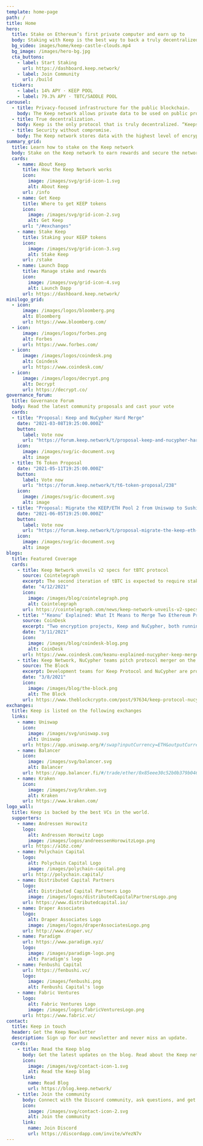 ```yaml
---
template: home-page
path: /
title: Home
hero:
  title: Stake on Ethereum’s first private computer and earn up to
  body: Staking with Keep is the best way to back a truly decentralized network and the future of DeFi.
  bg_video: images/home/keep-castle-clouds.mp4
  bg_image: /images/hero-bg.jpg
  cta_buttons:
    - label: Start Staking
      url: https://dashboard.keep.network/
    - label: Join Community
      url: /build
  tickers:
    - label: 14% APY · KEEP POOL
    - label: 79.3% APY · TBTC/SADDLE POOL
carousel:
  - title: Privacy-focused infrastructure for the public blockchain.
    body: The Keep network allows private data to be used on public protocols without sacrificing confidentiality.
  - title: True decentralization.
    body: Keep is the only protocol that is truly decentralized. “Keeps” are off-chain containers that allow contracts to use private data without exposing the data to the public blockchain.
  - title: Security without compromise.
    body: The Keep network stores data with the highest level of encryption. Keep and tBTC have been audited by the strongest firms in the ecosystem.
summary_grid:
  title: Learn how to stake on the Keep network
  body: Stake on the Keep network to earn rewards and secure the network.
  cards:
    - name: About Keep
      title: How the Keep Network works
      icon:
        image: /images/svg/grid-icon-1.svg
        alt: About Keep
      url: /info
    - name: Get Keep
      title: Where to get KEEP tokens
      icon:
        image: /images/svg/grid-icon-2.svg
        alt: Get Keep
      url: "/#exchanges"
    - name: Stake Keep
      title: Staking your KEEP tokens
      icon:
        image: /images/svg/grid-icon-3.svg
        alt: Stake Keep
      url: /stake
    - name: Launch Dapp
      title: Manage stake and rewards
      icon:
        image: /images/svg/grid-icon-4.svg
        alt: Launch Dapp
      url: https://dashboard.keep.network/
minilogo_grid:
  - icon:
      image: /images/logos/bloomberg.png
      alt: Bloomberg
      url: https://www.bloomberg.com/
  - icon:
      image: /images/logos/forbes.png
      alt: Forbes
      url: https://www.forbes.com/
  - icon:
      image: /images/logos/coindesk.png
      alt: Coindesk
      url: https://www.coindesk.com/
  - icon:
      image: /images/logos/decrypt.png
      alt: Decrypt
      url: https://decrypt.co/
governance_forum:
  title: Governance Forum
  body: Read the latest community proposals and cast your vote
  cards:
  - title: "Proposal: Keep and NuCypher Hard Merge"
    date: "2021-03-08T19:25:00.000Z"
    button:
      label: Vote now
      url: "https://forum.keep.network/t/proposal-keep-and-nucypher-hard-merge/74"
    icon:
      image: /images/svg/ic-document.svg
      alt: image
  - title: T6 Token Proposal
    date: "2021-05-11T19:25:00.000Z"
    button:
      label: Vote now
      url: "https://forum.keep.network/t/t6-token-proposal/238"
    icon:
      image: /images/svg/ic-document.svg
      alt: image
  - title: "Proposal: Migrate the KEEP/ETH Pool 2 from Uniswap to Sushiswap"
    date: "2021-06-05T19:25:00.000Z"
    button:
      label: Vote now
      url: "https://forum.keep.network/t/proposal-migrate-the-keep-eth-pool-2-from-uniswap-to-sushiswap/280"
    icon:
      image: /images/svg/ic-document.svg
      alt: image
blogs:
  title: Featured Coverage
  cards:
    - title: Keep Network unveils v2 specs for tBTC protocol
      source: Cointelegraph
      excerpt: The second iteration of tBTC is expected to require stakers to only lock up Keep rather than both Keep and ETH, alongside introducing changes to its wallet-generation mechanism. The protocol allows users to tokenize their Bitcoin for use on the Ethereum network.
      date: "4/12/2021"
      icon:
        image: /images/blog/cointelegraph.png
        alt: Cointelegraph
      url: https://cointelegraph.com/news/keep-network-unveils-v2-specs-for-tbtc-protocol
    - title: "‘Keanu’ Explained: What It Means to Merge Two Ethereum Projects"
      source: CoinDesk
      excerpt: "Two encryption projects, Keep and NuCypher, both running on the Ethereum blockchain, have begun discussing what they are calling a “hard merge,” codename: Keanu. Crucially, this would be a merger of their protocols’ functions and communities, not of their companies."
      date: "3/11/2021"
      icon:
        image: /images/blog/coindesk-blog.png
        alt: CoinDesk
      url: https://www.coindesk.com/keanu-explained-nucypher-keep-merger-ethereum
    - title: Keep Network, NuCypher teams pitch protocol merger on the Ethereum blockchain
      source: The Block
      excerpt: Development teams for Keep Protocol and NuCypher are proposing an on-chain merger in a network first for Ethereum.
      date: "3/8/2021"
      icon:
        image: /images/blog/the-block.png
        alt: The Block
      url: https://www.theblockcrypto.com/post/97634/keep-protocol-nucypher-ethereum-merger
exchanges:
  title: Keep is listed on the following exchanges
  links:
    - name: Uniswap
      icon:
        image: /images/svg/uniswap.svg
        alt: Uniswap
      url: https://app.uniswap.org/#/swap?inputCurrency=ETH&outputCurrency=0x85eee30c52b0b379b046fb0f85f4f3dc3009afec
    - name: Balancer
      icon:
        image: /images/svg/balancer.svg
        alt: Balancer
      url: https://app.balancer.fi/#/trade/ether/0x85eee30c52b0b379b046fb0f85f4f3dc3009afec
    - name: Kraken
      icon:
        image: /images/svg/kraken.svg
        alt: Kraken
      url: https://www.kraken.com/
logo_wall:
  title: Keep is backed by the best VCs in the world.
  supporters:
    - name: Andressen Horowitz
      logo:
        alt: Andressen Horowitz Logo
        image: /images/logos/andreessenHorowitzLogo.png
      url: https://a16z.com/
    - name: Polychain Capital
      logo:
        alt: Polychain Capital Logo
        image: /images/polychain-capital.png
      url: http://polychain.capital/
    - name: Distributed Capital Partners
      logo:
        alt: Distributed Capital Partners Logo
        image: /images/logos/distributedCapitalPartnersLogo.png
      url: https://www.distributedcapital.io/
    - name: Draper Associates
      logo:
        alt: Draper Associates Logo
        image: /images/logos/draperAssociatesLogo.png
      url: http://www.draper.vc/
    - name: Paradigm
      url: https://www.paradigm.xyz/
      logo:
        image: /images/paradigm-logo.png
        alt: Paradigm's logo
    - name: Fenbushi Capital
      url: https://fenbushi.vc/
      logo:
        image: /images/fenbushi.png
        alt: Fenbushi Capital's logo
    - name: Fabric Ventures
      logo:
        alt: Fabric Ventures Logo
        image: /images/logos/fabricVenturesLogo.png
      url: https://www.fabric.vc/
contact:
  title: Keep in touch
  header: Get the Keep Newsletter
  description: Sign up for our newsletter and never miss an update.
  cards:
    - title: Read the Keep blog
      body: Get the latest updates on the blog. Read about the Keep network, tBTC, partnerships, and more.
      icon:
        image: /images/svg/contact-icon-1.svg
        alt: Read the Keep blog
      link:
        name: Read Blog
        url: https://blog.keep.network/
    - title: Join the community
      body: Connect with the Discord community, ask questions, and get in on the ground level for the future of DeFi.
      icon:
        image: /images/svg/contact-icon-2.svg
        alt: Join the community
      link:
        name: Join Discord
        url: https://discordapp.com/invite/wYezN7v
---
```

